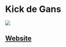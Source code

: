 # Kick de Gans

![](https://komarev.com/ghpvc/?username=KickdeGans)

## [Website](https://www.kickdegans.nl/?ref=projects)
